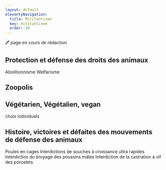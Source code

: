 ```yaml
---
layout: default
eleventyNavigation:
  title: Militantisme
  key: militantisme
  order: 10
---
```


🖊️ page en cours de rédaction

## Protection et défense des droits des animaux

Abolitionnisme
Welfarisme

## Zoopolis


## Végétarien, Végétalien, vegan

choix individuels

## Histoire, victoires et défaites des mouvements de défense des animaux

Poules en cages
Interdictions de souches à croissance ultra rapides
Interdiction du broyage des poussins mâles
Interdiction de la castration à vif des porcelets

